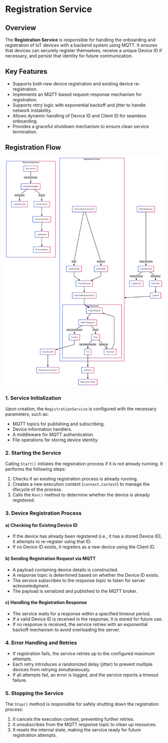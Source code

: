 # **Registration Service**

## Overview
The **Registration Service** is responsible for handling the onboarding and registration of IoT devices with a backend system using MQTT. It ensures that devices can securely register themselves, receive a unique Device ID if necessary, and persist that identity for future communication.

## **Key Features**
- Supports both new device registration and existing device re-registration.
- Implements an MQTT-based request-response mechanism for registration.
- Supports retry logic with exponential backoff and jitter to handle network instability.
- Allows dynamic handling of Device ID and Client ID for seamless onboarding.
- Provides a graceful shutdown mechanism to ensure clean service termination.

## **Registration Flow**

![](./images/registration.png)

### 1. **Service Initialization**
Upon creation, the `RegistrationService` is configured with the necessary parameters, such as:
- MQTT topics for publishing and subscribing.
- Device information handlers.
- A middleware for MQTT authentication.
- File operations for storing device identity.

### 2. **Starting the Service**
Calling `Start()` initiates the registration process if it is not already running. It performs the following steps:
1. Checks if an existing registration process is already running.
2. Creates a new execution context (`context.Context`) to manage the lifecycle of the process.
3. Calls the `Run()` method to determine whether the device is already registered.

### 3. **Device Registration Process**
#### a) Checking for Existing Device ID
- If the device has already been registered (i.e., it has a stored Device ID), it attempts to re-register using that ID.
- If no Device ID exists, it registers as a new device using the Client ID.

#### b) Sending Registration Request via MQTT
- A payload containing device details is constructed.
- A response topic is determined based on whether the Device ID exists.
- The service subscribes to the response topic to listen for server acknowledgment.
- The payload is serialized and published to the MQTT broker.

#### c) Handling the Registration Response
- The service waits for a response within a specified timeout period.
- If a valid Device ID is received in the response, it is stored for future use.
- If no response is received, the service retries with an exponential backoff mechanism to avoid overloading the server.

### 4. **Error Handling and Retries**
- If registration fails, the service retries up to the configured maximum attempts.
- Each retry introduces a randomized delay (jitter) to prevent multiple devices from retrying simultaneously.
- If all attempts fail, an error is logged, and the service reports a timeout failure.

### 5. **Stopping the Service**
The `Stop()` method is responsible for safely shutting down the registration process:
1. It cancels the execution context, preventing further retries.
2. It unsubscribes from the MQTT response topic to clean up resources.
3. It resets the internal state, making the service ready for future registration attempts.